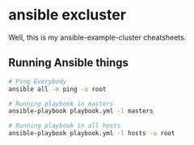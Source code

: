 # ansible excluster
Well, this is my ansible-example-cluster cheatsheets.

## Running Ansible things
```sh
# Ping Everybody
ansible all -m ping -u root

# Running playbook in masters
ansible-playbook playbook.yml -l masters

# Running playbook in all hosts
ansible-playbook playbook.yml -l hosts -u root
```
